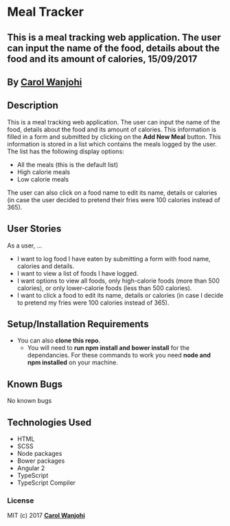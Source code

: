 # Meal Tracker
## This is a meal tracking web application. The user can input the name of the food, details about the food and its amount of calories, 15/09/2017

## By **[Carol Wanjohi](https://github.com/carolwanjohi)**

## Description
This is a meal tracking web application. The user can input the name of the food, details about the food and its amount of calories. This information is filled in a form and submitted by clicking on the **Add New Meal** button. This information is stored in a list which contains the meals logged by the user. <br/>
The list has the following display options:
* All the meals (this is the default list)
* High calorie meals
* Low calorie meals

The user can also click on a food name to edit its name, details or calories (in case the user decided to pretend their fries were 100 calories instead of 365).

## User Stories
As a user, ...
* I want to log food I have eaten by submitting a form with food name, calories and details.
* I want to view a list of foods I have logged.
* I want options to view all foods, only high-calorie foods (more than 500 calories), or only lower-calorie foods (less than 500 calories).
* I want to click a food to edit its name, details or calories (in case I decide to pretend my fries were 100 calories instead of 365).

## Setup/Installation Requirements

* You can also **clone this repo**. 
  * You will need to **run npm install and bower install** for the dependancies. For these commands to work you need **node and npm installed** on your machine.

## Known Bugs

No known bugs

## Technologies Used

- HTML
- SCSS
- Node packages
- Bower packages
- Angular 2
- TypeScript
- TypeScript Compiler

### License

MIT (c) 2017 **[Carol Wanjohi](https://github.com/carolwanjohi)**

